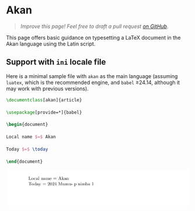 # Akan

<blockquote>
  <p><em>Improve this page! Feel free to draft a pull request <a href="https://github.com/latex3/babel/tree/docs/docs">on GitHub</a></em>.</p>
</blockquote>

This page offers basic guidance on typesetting a LaTeX document in the
Akan language using the Latin script.

## Support with `ini` locale file

Here is a minimal sample file with `akan` as the main language
(assuming `luatex`, which is the recommended engine, and `babel` ≥24.14,
although it may work with previous versions).

```tex
\documentclass[akan]{article}

\usepackage[provide=*]{babel}

\begin{document}

Local name $=$ Akan

Today $=$ \today

\end{document}
```

![](../media/locale-akan.png)